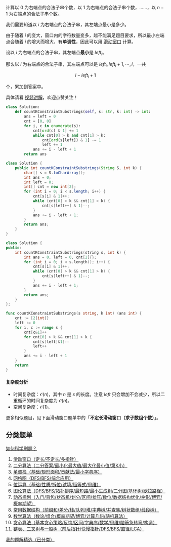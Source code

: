 计算以 $0$ 为右端点的合法子串个数，以 $1$ 为右端点的合法子串个数，……，以 $n-1$ 为右端点的合法子串个数。

我们需要知道以 $i$ 为右端点的合法子串，其左端点最小是多少。

由于随着 $i$ 的变大，窗口内的字符数量变多，越不能满足题目要求，所以最小左端点会随着 $i$ 的增大而增大，有**单调性**，因此可以用 [滑动窗口](https://www.bilibili.com/video/BV1hd4y1r7Gq/) 计算。

设以 $i$ 为右端点的合法子串，其左端点**最小**是 $\textit{left}_i$。

那么以 $i$ 为右端点的合法子串，其左端点可以是 $\textit{left}_i,\textit{left}_i+1, \cdots, i$，一共

$$
i-\textit{left}_i+1
$$

个，累加到答案中。

具体请看 [视频讲解](https://www.bilibili.com/video/BV1hH4y1c7T5/)，欢迎点赞关注！

```py [sol-Python3]
class Solution:
    def countKConstraintSubstrings(self, s: str, k: int) -> int:
        ans = left = 0
        cnt = [0, 0]
        for i, c in enumerate(s):
            cnt[ord(c) & 1] += 1
            while cnt[0] > k and cnt[1] > k:
                cnt[ord(s[left]) & 1] -= 1
                left += 1
            ans += i - left + 1
        return ans
```

```java [sol-Java]
class Solution {
    public int countKConstraintSubstrings(String S, int k) {
        char[] s = S.toCharArray();
        int ans = 0;
        int left = 0;
        int[] cnt = new int[2];
        for (int i = 0; i < s.length; i++) {
            cnt[s[i] & 1]++;
            while (cnt[0] > k && cnt[1] > k) {
                cnt[s[left++] & 1]--;
            }
            ans += i - left + 1;
        }
        return ans;
    }
}
```

```cpp [sol-C++]
class Solution {
public:
    int countKConstraintSubstrings(string s, int k) {
        int ans = 0, left = 0, cnt[2]{};
        for (int i = 0; i < s.length(); i++) {
            cnt[s[i] & 1]++;
            while (cnt[0] > k && cnt[1] > k) {
                cnt[s[left++] & 1]--;
            }
            ans += i - left + 1;
        }
        return ans;
    }
};
```

```go [sol-Go]
func countKConstraintSubstrings(s string, k int) (ans int) {
	cnt := [2]int{}
	left := 0
	for i, c := range s {
		cnt[c&1]++
		for cnt[0] > k && cnt[1] > k {
			cnt[s[left]&1]--
			left++
		}
		ans += i - left + 1
	}
	return
}
```

#### 复杂度分析

- 时间复杂度：$\mathcal{O}(n)$，其中 $n$ 是 $s$ 的长度。注意 $\textit{left}$ 只会增加不会减少，所以二重循环的时间复杂度为 $\mathcal{O}(n)$。
- 空间复杂度：$\mathcal{O}(1)$。

更多相似题目，见下面滑动窗口题单中的「**不定长滑动窗口（求子数组个数）**」。

## 分类题单

[如何科学刷题？](https://leetcode.cn/circle/discuss/RvFUtj/)

1. [滑动窗口（定长/不定长/多指针）](https://leetcode.cn/circle/discuss/0viNMK/)
2. [二分算法（二分答案/最小化最大值/最大化最小值/第K小）](https://leetcode.cn/circle/discuss/SqopEo/)
3. [单调栈（基础/矩形面积/贡献法/最小字典序）](https://leetcode.cn/circle/discuss/9oZFK9/)
4. [网格图（DFS/BFS/综合应用）](https://leetcode.cn/circle/discuss/YiXPXW/)
5. [位运算（基础/性质/拆位/试填/恒等式/思维）](https://leetcode.cn/circle/discuss/dHn9Vk/)
6. [图论算法（DFS/BFS/拓扑排序/最短路/最小生成树/二分图/基环树/欧拉路径）](https://leetcode.cn/circle/discuss/01LUak/)
7. [动态规划（入门/背包/状态机/划分/区间/状压/数位/数据结构优化/树形/博弈/概率期望）](https://leetcode.cn/circle/discuss/tXLS3i/)
8. [常用数据结构（前缀和/差分/栈/队列/堆/字典树/并查集/树状数组/线段树）](https://leetcode.cn/circle/discuss/mOr1u6/)
9. [数学算法（数论/组合/概率期望/博弈/计算几何/随机算法）](https://leetcode.cn/circle/discuss/IYT3ss/)
10. [贪心算法（基本贪心策略/反悔/区间/字典序/数学/思维/脑筋急转弯/构造）](https://leetcode.cn/circle/discuss/g6KTKL/)
11. [链表、二叉树与一般树（前后指针/快慢指针/DFS/BFS/直径/LCA）](https://leetcode.cn/circle/discuss/K0n2gO/)

[我的题解精选（已分类）](https://github.com/EndlessCheng/codeforces-go/blob/master/leetcode/SOLUTIONS.md)
